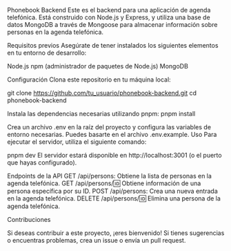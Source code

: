 Phonebook Backend
Este es el backend para una aplicación de agenda telefónica. Está construido con Node.js y Express, y utiliza una base de datos MongoDB a través de Mongoose para almacenar información sobre personas en la agenda telefónica.

Requisitos previos
Asegúrate de tener instalados los siguientes elementos en tu entorno de desarrollo:

Node.js
npm (administrador de paquetes de Node.js)
MongoDB

Configuración
Clona este repositorio en tu máquina local:

git clone https://github.com/tu_usuario/phonebook-backend.git
cd phonebook-backend

Instala las dependencias necesarias utilizando pnpm:
pnpm install

Crea un archivo .env en la raíz del proyecto y configura las variables de entorno necesarias. Puedes basarte en el archivo .env.example.
Uso
Para ejecutar el servidor, utiliza el siguiente comando:


pnpm dev
El servidor estará disponible en http://localhost:3001 (o el puerto que hayas configurado).

Endpoints de la API
GET /api/persons: Obtiene la lista de personas en la agenda telefónica.
GET /api/persons/:id: Obtiene información de una persona específica por su ID.
POST /api/persons: Crea una nueva entrada en la agenda telefónica.
DELETE /api/persons/:id: Elimina una persona de la agenda telefónica.

Contribuciones

Si deseas contribuir a este proyecto, ¡eres bienvenido! Si tienes sugerencias o encuentras problemas, crea un issue o envía un pull request.
